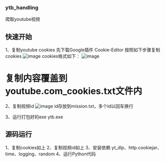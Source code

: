 ### ytb_handling
爬取youtube视频

## 快速开始

1、复制youtube cookies
先下载Google插件 Cookie-Editor
按照如下步骤复制cookies 
![image](https://github.com/user-attachments/assets/43f17917-4de5-41cd-a27f-8ede499eef04)
cookies格式如下：
![image](https://github.com/user-attachments/assets/d98cf564-9998-4fd8-bb3a-e6b84f9b1b2d)

# 复制内容覆盖到youtube.com_cookies.txt文件内

2、复制视频id
![image](https://github.com/user-attachments/assets/05e80ffb-5cef-47e0-8b44-08b1aabc7f79)
id存放到mission.txt，多个id以回车换行

3、运行打包好的exe  ytb.exe


## 源码运行

1、复制cookies如上
2、复制视频id如上
3、安装依赖
yt_dlp、http.cookiejar、time、logging、random
4、运行Python代码
